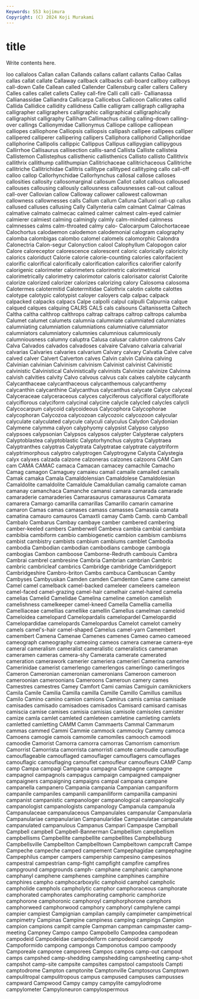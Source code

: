 ```yaml
---
Keywords: 553 kojimura
Copyright: (C) 2024 Koji Murakami
---
```


# title

Write contents here.



loo callaloos Callan
callan Callands callans callant callants Callao Callas callas callat callate
Callaway callback callbacks call-board callboy callboys call-down Calle Callean called
Callender Callensburg caller callers Callery Calles calles callet callets Calley
call-fire Calli calli calli- Callianassa Callianassidae Calliandra Callicarpa Callicebus Callicoon
Callicrates callid Callida Callidice callidity callidness Callie calligram calligraph calligrapha
calligrapher calligraphers calligraphic calligraphical calligraphically calligraphist calligraphy Calliham Callimachus calling
calling-down calling-over callings Callionymidae Callionymus Calliope calliope calliopean calliopes calliophone
Calliopsis calliopsis callipash callipee callipees calliper callipered calliperer callipering callipers
Calliphora calliphorid Calliphoridae calliphorine Callipolis callippic Callippus Callipus callipygian callipygous
Callirrhoe Callisaurus callisection callis-sand Callista Calliste callisteia Callistemon Callistephus callisthenic
callisthenics Callisto callisto Callithrix callithrix callithump callithumpian Callitrichaceae callitrichaceous Callitriche
callitriche Callitrichidae Callitris callitype callityped callityping callo call-off calloo callop
Callorhynchidae Callorhynchus callosal callose calloses callosities callosity callosomarginal callosum Callot
callot callous calloused callouses callousing callously callousness callousnesses call-out callout
call-over Callovian callow Calloway callower callowest callowman callowness callownesses calls
Callum callum Calluna Calluori call-up callus callused calluses callusing Cally
Callynteria calm calmant Calmar Calmas calmative calmato calmecac calmed calmer
calmest calm-eyed calmier calmierer calmiest calming calmingly calmly calm-minded calmness
calmnesses calms calm-throated calmy calo- Calocarpum Calochortaceae Calochortus calodaemon calodemon
calodemonial calogram calography calomba calombigas calombo calomel calomels calomorphic Calondra
Calonectria Calon-segur Calonyction calool Calophyllum Calopogon calor Calore caloreceptor calorescence
calorescent caloric calorically caloricity calorics caloriduct Calorie calorie calorie-counting calories
calorifacient calorific calorifical calorifically calorification calorifics calorifier calorify calorigenic calorimeter
calorimeters calorimetric calorimetrical calorimetrically calorimetry calorimotor caloris calorisator calorist Calorite
calorize calorized calorizer calorizes calorizing calory Calosoma calosoma Calotermes calotermitid
Calotermitidae Calothrix calotin calotte calottes calotype calotypic calotypist caloyer caloyers
calp calpac calpack calpacked calpacks calpacs Calpe calpolli calpul calpulli
Calpurnia calque calqued calques calquing CALRS CALS cals calsouns Caltanissetta
Caltech Caltha caltha calthrop calthrops caltrap caltraps caltrop caltrops calumba
Calumet calumet calumets calumnia calumniate calumniated calumniates calumniating calumniation calumniations
calumniative calumniator calumniators calumniatory calumnies calumnious calumniously calumniousness calumny caluptra
Calusa calusar calutron calutrons Calv Calva Calvados calvados calvadoses calvaire
Calvano calvaria calvarial calvarias Calvaries calvaries calvarium Calvary calvary Calvatia
Calve calve calved calver Calvert Calverton calves Calvin calvin Calvina
calving Calvinian calvinian Calvinism calvinism Calvinist calvinist Calvinistic calvinistic Calvinistical
Calvinistically calvinists Calvinize calvinize Calvinna calvish calvities calvity Calvo calvous
calvus calx calxes calybite calycanth Calycanthaceae calycanthaceous calycanthemous calycanthemy calycanthin
calycanthine Calycanthus calycanthus calycate Calyce calyceal Calyceraceae calyceraceous calyces calyciferous
calycifloral calyciflorate calyciflorous calyciform calycinal calycine calycle calycled calycles calycli
Calycocarpum calycoid calycoideous Calycophora Calycophorae calycophoran Calycozoa calycozoan calycozoic calycozoon
calycular calyculate calyculated calycule calyculi calyculus Calydon Calydonian Calymene calymma
calyon calyphyomy calypsist Calypso calypso calypsoes calypsonian Calypsos calypsos calypter
Calypterae calypters Calyptoblastea calyptoblastic Calyptorhynchus calyptra Calyptraea Calyptranthes calyptras Calyptrata
Calyptratae calyptrate calyptriform calyptrimorphous calyptro calyptrogen Calyptrogyne Calysta Calystegia calyx
calyxes calzada calzone calzoneras calzones calzoons CAM Cam cam CAMA
CAMAC camaca Camacan camacey camachile Camacho Camag camagon Camaguey camaieu
camail camaile camailed camails Camak camaka Camala Camaldolensian Camaldolese Camaldolesian
Camaldolite camaldolite Camaldule Camaldulian camalig camalote caman camanay camanchaca Camanche
camansi camara camarada camarade camaraderie camaraderies Camarasaurus camarasaurus Camarata camarera
Camargo camarilla camarillas Camarillo camarin camarine camaron Camas camas camases
camass camasses Camassia camata camatina camauro camauros Camaxtli camay Camb
Camb. camb Camball Cambalo Cambarus Cambay cambaye camber cambered cambering
camber-keeled cambers Camberwell Cambeva cambia cambial cambiata cambibia cambiform cambio
cambiogenetic cambion cambism cambisms cambist cambistry cambists cambium cambiums camblet
Cambodia cambodia Cambodian cambodian cambodians camboge cambogia cambogias Cambon camboose
Camborne-Redruth cambouis Cambra Cambrai cambrel cambresine Cambria Cambrian cambrian Cambric
cambric cambricleaf cambrics Cambridge cambridge Cambridgeport Cambridgeshire Cambro-briton Cambs cambuca
Cambuscan Camby Cambyses Cambyuskan Camden camden Camdenton Came came cameist
Camel camel camelback camel-backed cameleer cameleers cameleon camel-faced camel-grazing camel-hair
camelhair camel-haired camelia camelias Camelid Camelidae Camelina cameline camelion camelish
camelishness camelkeeper camel-kneed Camella Camellia camellia Camelliaceae camellias camellike camellin
Camellus camelman cameloid Cameloidea camelopard Camelopardalis camelopardel Camelopardid Camelopardidae camelopards
Camelopardus Camelot camelot camelry camels camel's-hair camel-shaped Camelus camel-yarn Camembert
camembert Camena Camenae Camenes camenes Cameo cameo cameoed cameograph cameography
cameoing cameos camera camerae camera-eye cameral cameralism cameralist cameralistic cameralistics
cameraman cameramen cameras camera-shy Camerata camerate camerated cameration camerawork camerier
cameriera camerieri Camerina camerine Camerinidae camerist camerlengo camerlengos camerlingo camerlingos
Cameron Cameronian cameronian cameronians Cameroon cameroon cameroonian cameroonians Cameroons Cameroun
camery cames Camestres camestres Camey Camfort Cami camias Camiguin camiknickers
Camila Camile Camilia Camilla camilla Camille Camillo Camillus camillus Camilo
Camino camino camion camions Camirus camis camisa camisade camisades camisado
camisadoes camisados Camisard camisard camisas camiscia camise camises camisia camisias
camisole camisoles camister camize camla camlet camleted camleteen camletine camleting
camlets camletted camletting CAMM Camm Cammaerts Cammal Cammarum cammas cammed
Cammi Cammie cammock cammocky Cammy camoca Camoens camogie camois camomile
camomiles camooch camoodi camoodie Camorist Camorra camorra camorras Camorrism camorrism
Camorrist Camorrista camorrista camorristi camote camoudie camouflage camouflageable camouflaged camouflager
camouflagers camouflages camouflagic camouflaging camouflet camoufleur camoufleurs CAMP Camp camp
Campa campagi Campagna campagna Campagne campagne campagnol campagnols campagus campaign
campaigned campaigner campaigners campaigning campaigns campal campana campane campanella campanero
Campania campania Campanian campaniform campanile campaniles campanili campaniliform campanilla campanini
campanist campanistic campanologer campanological campanologically campanologist campanologists campanology Campanula campanula
Campanulaceae campanulaceous Campanulales campanular Campanularia Campanulariae campanularian Campanularidae Campanulatae campanulate
campanulated campanulous Campanus Campari Campaspe Campball Campbell campbell Campbell-Bannerman Campbellism
campbellism campbellisms Campbellite campbellite campbellites Campbellsburg Campbellsville Campbellton Campbelltown Campbeltown
campcraft Campe Campeche campeche camped campement Campephagidae campephagine Campephilus camper
campers campership campesino campesinos campestral campestrian camp-fight campfight campfire campfires
campground campgrounds camph- camphane camphanic camphanone camphanyl camphene camphenes camphine
camphines camphire camphires campho camphocarboxylic camphoid camphol campholic campholide camphols
campholytic camphor camphoraceous camphorate camphorated camphorates camphorating camphoric camphorize camphorone
camphoronic camphoroyl camphorphorone camphors camphorweed camphorwood camphory camphoryl camphylene campi
campier campiest Campignian campilan campily campimeter campimetrical campimetry Campinas Campine
campiness camping campings Campion campion campions campit cample Campman campman
campmaster camp-meeting Campney Campo campo Campobello Campodea campodean campodeid Campodeidae
campodeiform campodeoid campody Campoformido campong campongs Camponotus campoo campoody Camporeale
camporee camporees Campos campos camp-out campout camps campshed camp-shedding campshedding
campsheeting camp-shot campshot camp-site campsite campsites campstool campstools Campti camptodrome
Campton camptonite Camptonville Camptosorus Camptown campulitropal campulitropous campus campused campuses
campusses campward Campwood Campy campy campylite campylodrome campylometer Campyloneuron campylospermous
